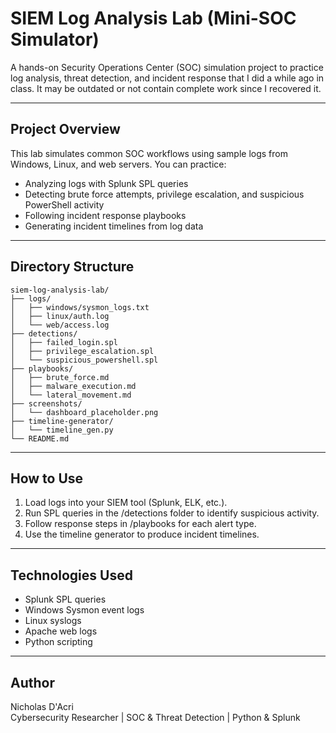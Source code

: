 # SIEM Log Analysis Lab (Mini-SOC Simulator) 

A hands-on Security Operations Center (SOC) simulation project to practice log analysis, threat detection, and incident response that I did a while ago in class. 
It may be outdated or not contain complete work since I recovered it.

---

## Project Overview

This lab simulates common SOC workflows using sample logs from Windows, Linux, and web servers. You can practice:

- Analyzing logs with Splunk SPL queries
- Detecting brute force attempts, privilege escalation, and suspicious PowerShell activity
- Following incident response playbooks
- Generating incident timelines from log data

---

## Directory Structure

```
siem-log-analysis-lab/
├── logs/
│   ├── windows/sysmon_logs.txt
│   ├── linux/auth.log
│   └── web/access.log
├── detections/
│   ├── failed_login.spl
│   ├── privilege_escalation.spl
│   └── suspicious_powershell.spl
├── playbooks/
│   ├── brute_force.md
│   ├── malware_execution.md
│   └── lateral_movement.md
├── screenshots/
│   └── dashboard_placeholder.png
├── timeline-generator/
│   └── timeline_gen.py
└── README.md
```

---

## How to Use

1. Load logs into your SIEM tool (Splunk, ELK, etc.).
2. Run SPL queries in the /detections folder to identify suspicious activity.
3. Follow response steps in /playbooks for each alert type.
4. Use the timeline generator to produce incident timelines.

---

## Technologies Used

- Splunk SPL queries
- Windows Sysmon event logs
- Linux syslogs
- Apache web logs
- Python scripting

---

## Author

Nicholas D'Acri  
Cybersecurity Researcher | SOC & Threat Detection | Python & Splunk
